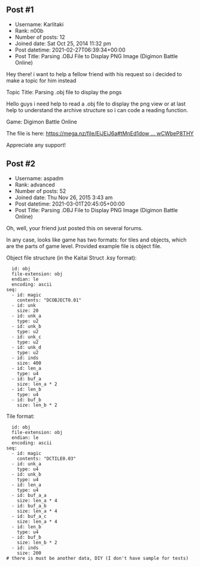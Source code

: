 ## Post #1
- Username: Karlitaki
- Rank: n00b
- Number of posts: 12
- Joined date: Sat Oct 25, 2014 11:32 pm
- Post datetime: 2021-02-27T06:39:34+00:00
- Post Title: Parsing .OBJ File to Display PNG Image (Digimon Battle Online)

Hey there! i want to help a fellow friend with his request so i decided to make a topic for him instead 

Topic Title: Parsing .obj file to display the pngs

Hello guys i need help to read a .obj file to display the png view or at last help to understand the archive structure so i can code a reading function.

Game: Digimon Battle Online

The file is here:
[https://mega.nz/file/EjJEiJ6a#tMnEd1dow ... wCWbeP8THY](https://mega.nz/file/EjJEiJ6a#tMnEd1dowk_DYBlqSORl06yWQxcWAFlwtwCWbeP8THY)

Appreciate any support!
## Post #2
- Username: aspadm
- Rank: advanced
- Number of posts: 52
- Joined date: Thu Nov 26, 2015 3:43 am
- Post datetime: 2021-03-01T20:45:05+00:00
- Post Title: Parsing .OBJ File to Display PNG Image (Digimon Battle Online)

Oh, well, your friend just posted this on several forums.

In any case, looks like game has two formats: for tiles and objects, which are the parts of game level.
Provided example file is object file.

Object file structure (in the Kaitai Struct .ksy format):

```
  id: obj
  file-extension: obj
  endian: le
  encoding: ascii
seq:
  - id: magic
    contents: "DCOBJECT0.01"
  - id: unk
    size: 20
  - id: unk_a
    type: u2
  - id: unk_b
    type: u2
  - id: unk_c
    type: u2
  - id: unk_d
    type: u2
  - id: inds
    size: 400
  - id: len_a
    type: u4
  - id: buf_a
    size: len_a * 2
  - id: len_b
    type: u4
  - id: buf_b
    size: len_b * 2

```

Tile format:

```
  id: obj
  file-extension: obj
  endian: le
  encoding: ascii
seq:
  - id: magic
    contents: "DCTILE0.03"
  - id: unk_a
    type: u4
  - id: unk_b
    type: u4
  - id: len_a
    type: u4
  - id: buf_a_a
    size: len_a * 4
  - id: buf_a_b
    size: len_a * 4
  - id: buf_a_c
    size: len_a * 4
  - id: len_b
    type: u4
  - id: buf_b
    size: len_b * 2
  - id: inds
    size: 200
# there is must be another data, DIY (I don't have sample for tests)

```
